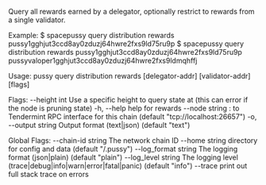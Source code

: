 Query all rewards earned by a delegator, optionally restrict to rewards from a single validator.

Example:
$ spacepussy query distribution rewards pussy1gghjut3ccd8ay0zduzj64hwre2fxs9ld75ru9p
$ spacepussy query distribution rewards pussy1gghjut3ccd8ay0zduzj64hwre2fxs9ld75ru9p pussyvaloper1gghjut3ccd8ay0zduzj64hwre2fxs9ldmqhffj

Usage:
  pussy query distribution rewards [delegator-addr] [validator-addr] [flags]

Flags:
      --height int      Use a specific height to query state at (this can error if the node is pruning state)
  -h, --help            help for rewards
      --node string     <host>:<port> to Tendermint RPC interface for this chain (default "tcp://localhost:26657")
  -o, --output string   Output format (text|json) (default "text")

Global Flags:
      --chain-id string     The network chain ID
      --home string         directory for config and data (default "/.pussy")
      --log_format string   The logging format (json|plain) (default "plain")
      --log_level string    The logging level (trace|debug|info|warn|error|fatal|panic) (default "info")
      --trace               print out full stack trace on errors
